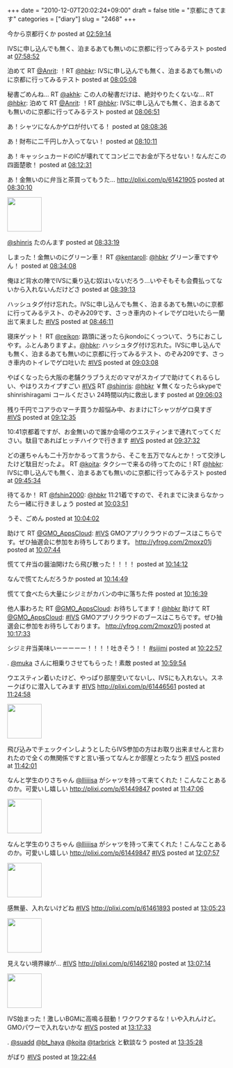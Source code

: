 +++
date = "2010-12-07T20:02:24+09:00"
draft = false
title = "京都にきてます"
categories = ["diary"]
slug = "2468"
+++

<p class="tl-tweet">今から京都行くか
posted at <a href="http://twitter.com/hbkr/status/11842114073665536" target="_blank">02:59:14</a></p><p class="tl-tweet">IVSに申し込んでも無く、泊まるあても無いのに京都に行ってみるテスト
posted at <a href="http://twitter.com/hbkr/status/11917518704742400" target="_blank">07:58:52</a></p><p class="tl-tweet">泊めて RT <a href="http://twitter.com/Anrit" target="_blank">@Anrit</a>: ！RT <a href="http://twitter.com/hbkr" target="_blank">@hbkr</a>: IVSに申し込んでも無く、泊まるあても無いのに京都に行ってみるテスト
posted at <a href="http://twitter.com/hbkr/status/11919094882242560" target="_blank">08:05:08</a></p><p class="tl-tweet">秘書ごめんね... RT <a href="http://twitter.com/akhk" target="_blank">@akhk</a>: この人の秘書だけは、絶対やりたくないな… RT <a href="http://twitter.com/hbkr" target="_blank">@hbkr</a>: 泊めて RT <a href="http://twitter.com/Anrit" target="_blank">@Anrit</a>: ！RT <a href="http://twitter.com/hbkr" target="_blank">@hbkr</a>: IVSに申し込んでも無く、泊まるあても無いのに京都に行ってみるテスト
posted at <a href="http://twitter.com/hbkr/status/11919527948320769" target="_blank">08:06:51</a></p><p class="tl-tweet">あ！シャツになんかゲロが付いてる！
posted at <a href="http://twitter.com/hbkr/status/11919968799035392" target="_blank">08:08:36</a></p><p class="tl-tweet">あ！財布に二千円しか入ってない！
posted at <a href="http://twitter.com/hbkr/status/11920367899643904" target="_blank">08:10:11</a></p><p class="tl-tweet">あ！キャッシュカードのICが壊れててコンビニでお金が下ろせない！なんだこの四面楚歌！
posted at <a href="http://twitter.com/hbkr/status/11920955731353600" target="_blank">08:12:31</a></p><p class="tl-tweet">あ！金無いのに弁当と茶買ってもうた... <a href="http://plixi.com/p/61421905" target="_blank">http://plixi.com/p/61421905</a>
posted at <a href="http://twitter.com/hbkr/status/11925396735918081" target="_blank">08:30:10</a></p><a href="http://plixi.com/p/61421905" target="_blank"><img src="http://api.plixi.com/api/tpapi.svc/imagefromurl?size=thumbnail&url=http://plixi.com/p/61421905" class="tl-image" width="79" height="79"></a><p class="tl-tweet"><a href="http://twitter.com/shinris" target="_blank">@shinris</a> たのんます
posted at <a href="http://twitter.com/hbkr/status/11926188024922112" target="_blank">08:33:19</a></p><p class="tl-tweet">しまった！金無いのにグリーン車！ RT <a href="http://twitter.com/kentaroll" target="_blank">@kentaroll</a>: <a href="http://twitter.com/hbkr" target="_blank">@hbkr</a> グリーン車ですやん！
posted at <a href="http://twitter.com/hbkr/status/11926395269677056" target="_blank">08:34:08</a></p><p class="tl-tweet">俺ほど背水の陣でIVSに乗り込む奴はいないだろう...いやそもそも会費払ってないから入れないんだけどさ
posted at <a href="http://twitter.com/hbkr/status/11927672661737473" target="_blank">08:39:13</a></p><p class="tl-tweet">ハッシュタグ付け忘れた。IVSに申し込んでも無く、泊まるあても無いのに京都に行ってみるテスト、のぞみ209です、さっき車内のトイレでゲロ吐いたら一蘭出て来ました <a href="http://twitter.com/search?q=%23IVS" target="_blank">#IVS</a>
posted at <a href="http://twitter.com/hbkr/status/11929425868226560" target="_blank">08:46:11</a></p><p class="tl-tweet">寝床ゲット！ RT <a href="http://twitter.com/reikon" target="_blank">@reikon</a>: 路頭に迷ったらjkondoにくっついて、うちにおこしやす。ふとんありますよ。<a href="http://twitter.com/hbkr" target="_blank">@hbkr</a>: ハッシュタグ付け忘れた。IVSに申し込んでも無く、泊まるあても無いのに京都に行ってみるテスト、のぞみ209です、さっき車内のトイレでゲロ吐いた <a href="http://twitter.com/search?q=%23IVS" target="_blank">#IVS</a>
posted at <a href="http://twitter.com/hbkr/status/11933690623954944" target="_blank">09:03:08</a></p><p class="tl-tweet">やばくなったら大阪の老舗クラブうえだのママがスカイプで助けてくれるらしい、やはりスカイプすごい <a href="http://twitter.com/search?q=%23IVS" target="_blank">#IVS</a> RT <a href="http://twitter.com/shinris" target="_blank">@shinris</a>: <a href="http://twitter.com/hbkr" target="_blank">@hbkr</a> ￥無くなったらskypeでshinrishiragami コールください 24時間以内に救出します
posted at <a href="http://twitter.com/hbkr/status/11934424530690049" target="_blank">09:06:03</a></p><p class="tl-tweet">残り千円でコアラのマーチ買うか超悩み中、おまけにTシャツがゲロ臭すぎ <a href="http://twitter.com/search?q=%23IVS" target="_blank">#IVS</a>
posted at <a href="http://twitter.com/hbkr/status/11936069394108417" target="_blank">09:12:35</a></p><p class="tl-tweet">10:41京都着ですが、お金無いので誰か会場のウエスティンまで連れてってください。駄目であればヒッチハイクで行きます <a href="http://twitter.com/search?q=%23IVS" target="_blank">#IVS</a>
posted at <a href="http://twitter.com/hbkr/status/11942349680672769" target="_blank">09:37:32</a></p><p class="tl-tweet">どの運ちゃんも二十万かかるって言うから、そこを五万でなんとか！って交渉したけど駄目だったよ。 RT <a href="http://twitter.com/koita" target="_blank">@koita</a>: タクシーで来るの待ってたのに！RT <a href="http://twitter.com/hbkr" target="_blank">@hbkr</a>: IVSに申し込んでも無く、泊まるあても無いのに京都に行ってみるテスト
posted at <a href="http://twitter.com/hbkr/status/11944368424361984" target="_blank">09:45:34</a></p><p class="tl-tweet">待てるか！ RT <a href="http://twitter.com/fshin2000" target="_blank">@fshin2000</a>: <a href="http://twitter.com/hbkr" target="_blank">@hbkr</a> 11:21着ですので、それまでに決まらなかったら一緒に行きましょう
posted at <a href="http://twitter.com/hbkr/status/11948972365062144" target="_blank">10:03:51</a></p><p class="tl-tweet">うそ、ごめん
posted at <a href="http://twitter.com/hbkr/status/11949019068628993" target="_blank">10:04:02</a></p><p class="tl-tweet">助けて RT <a href="http://twitter.com/GMO_AppsCloud" target="_blank">@GMO_AppsCloud</a>: <a href="http://twitter.com/search?q=%23IVS" target="_blank">#IVS</a>  GMOアプリクラウドのブースはこちらです。ぜひ抽選会に参加をお待ちしております。 <a href="http://yfrog.com/2moxz01j" target="_blank">http://yfrog.com/2moxz01j</a>
posted at <a href="http://twitter.com/hbkr/status/11949948245377024" target="_blank">10:07:44</a></p><p class="tl-tweet">慌てて弁当の醤油開けたら飛び散った！！！！
posted at <a href="http://twitter.com/hbkr/status/11951576977514496" target="_blank">10:14:12</a></p><p class="tl-tweet">なんで慌てたんだろうか
posted at <a href="http://twitter.com/hbkr/status/11951730962997248" target="_blank">10:14:49</a></p><p class="tl-tweet">慌てて食べたら大量にシジミがカバンの中に落ちた件
posted at <a href="http://twitter.com/hbkr/status/11952191090720769" target="_blank">10:16:39</a></p><p class="tl-tweet">他人事わろた RT <a href="http://twitter.com/GMO_AppsCloud" target="_blank">@GMO_AppsCloud</a>: お待ちしてます！<a href="http://twitter.com/hbkr" target="_blank">@hbkr</a> 助けて RT <a href="http://twitter.com/GMO_AppsCloud" target="_blank">@GMO_AppsCloud</a>: <a href="http://twitter.com/search?q=%23IVS" target="_blank">#IVS</a> GMOアプリクラウドのブースはこちらです。ぜひ抽選会に参加をお待ちしております。 <a href="http://yfrog.com/2moxz01j" target="_blank">http://yfrog.com/2moxz01j</a>
posted at <a href="http://twitter.com/hbkr/status/11952419239890944" target="_blank">10:17:33</a></p><p class="tl-tweet">シジミ弁当美味いーーーーー！！！！吐きそう！！ <a href="http://twitter.com/search?q=%23sijimi" target="_blank">#sijimi</a>
posted at <a href="http://twitter.com/hbkr/status/11953777426833408" target="_blank">10:22:57</a></p><p class="tl-tweet">. <a href="http://twitter.com/muka" target="_blank">@muka</a> さんに相乗りさせてもらった！素敵
posted at <a href="http://twitter.com/hbkr/status/11963076207181826" target="_blank">10:59:54</a></p><p class="tl-tweet">ウエスティン着いたけど、やっぱり部屋空いてないし、IVSにも入れない。スネークばりに潜入してみます <a href="http://twitter.com/search?q=%23IVS" target="_blank">#IVS</a>  <a href="http://plixi.com/p/61446561" target="_blank">http://plixi.com/p/61446561</a>
posted at <a href="http://twitter.com/hbkr/status/11969387225419776" target="_blank">11:24:58</a></p><a href="http://plixi.com/p/61446561" target="_blank"><img src="http://api.plixi.com/api/tpapi.svc/imagefromurl?size=thumbnail&url=http://plixi.com/p/61446561" class="tl-image" width="79" height="79"></a><p class="tl-tweet">飛び込みでチェックインしようとしたらIVS参加の方はお取り出来ませんと言われたので全くの無関係ですと言い張ってなんとか部屋とったなう <a href="http://twitter.com/search?q=%23IVS" target="_blank">#IVS</a>
posted at <a href="http://twitter.com/hbkr/status/11973676161306625" target="_blank">11:42:01</a></p><p class="tl-tweet">なんと学生のりさちゃん <a href="http://twitter.com/lliiiisa" target="_blank">@lliiiisa</a> がシャツを持って来てくれた！こんなことあるのか。可愛いし嬉しい <a href="http://plixi.com/p/61449847" target="_blank">http://plixi.com/p/61449847</a>
posted at <a href="http://twitter.com/hbkr/status/11974955927343104" target="_blank">11:47:06</a></p><a href="http://plixi.com/p/61449847" target="_blank"><img src="http://api.plixi.com/api/tpapi.svc/imagefromurl?size=thumbnail&url=http://plixi.com/p/61449847" class="tl-image" width="79" height="79"></a><p class="tl-tweet">なんと学生のりさちゃん <a href="http://twitter.com/lliiiisa" target="_blank">@lliiiisa</a> がシャツを持って来てくれた！こんなことあるのか。可愛いし嬉しい <a href="http://plixi.com/p/61449847" target="_blank">http://plixi.com/p/61449847</a> <a href="http://twitter.com/search?q=%23IVS" target="_blank">#IVS</a>
posted at <a href="http://twitter.com/hbkr/status/11980203077144576" target="_blank">12:07:57</a></p><a href="http://plixi.com/p/61449847" target="_blank"><img src="http://api.plixi.com/api/tpapi.svc/imagefromurl?size=thumbnail&url=http://plixi.com/p/61449847" class="tl-image" width="79" height="79"></a><p class="tl-tweet">感無量、入れないけどね <a href="http://twitter.com/search?q=%23IVS" target="_blank">#IVS</a>  <a href="http://plixi.com/p/61461893" target="_blank">http://plixi.com/p/61461893</a>
posted at <a href="http://twitter.com/hbkr/status/11994657688920065" target="_blank">13:05:23</a></p><a href="http://plixi.com/p/61461893" target="_blank"><img src="http://api.plixi.com/api/tpapi.svc/imagefromurl?size=thumbnail&url=http://plixi.com/p/61461893" class="tl-image" width="79" height="79"></a><p class="tl-tweet">見えない境界線が... <a href="http://twitter.com/search?q=%23IVS" target="_blank">#IVS</a>  <a href="http://plixi.com/p/61462180" target="_blank">http://plixi.com/p/61462180</a>
posted at <a href="http://twitter.com/hbkr/status/11995121742512128" target="_blank">13:07:14</a></p><a href="http://plixi.com/p/61462180" target="_blank"><img src="http://api.plixi.com/api/tpapi.svc/imagefromurl?size=thumbnail&url=http://plixi.com/p/61462180" class="tl-image" width="79" height="79"></a><p class="tl-tweet">IVS始まった！激しいBGMに高鳴る鼓動！ワクワクするな！いや入れんけど。GMOパワーで入れないかな <a href="http://twitter.com/search?q=%23IVS" target="_blank">#IVS</a>
posted at <a href="http://twitter.com/hbkr/status/11997718121549824" target="_blank">13:17:33</a></p><p class="tl-tweet">. <a href="http://twitter.com/suadd" target="_blank">@suadd</a> <a href="http://twitter.com/bt_haya" target="_blank">@bt_haya</a> <a href="http://twitter.com/koita" target="_blank">@koita</a> <a href="http://twitter.com/tarbrick" target="_blank">@tarbrick</a> と歓談なう
posted at <a href="http://twitter.com/hbkr/status/12002227036098560" target="_blank">13:35:28</a></p><p class="tl-tweet">がばり <a href="http://twitter.com/search?q=%23IVS" target="_blank">#IVS</a>
posted at <a href="http://twitter.com/hbkr/status/12089619956899840" target="_blank">19:22:44</a></p>
